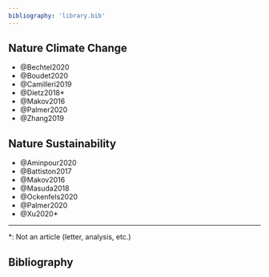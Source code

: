 ```yaml
---
bibliography: 'library.bib'
---
```



## Nature Climate Change

* @Bechtel2020
* @Boudet2020
* @Camilleri2019
* @Dietz2018*
* @Makov2016
* @Palmer2020
* @Zhang2019

## Nature Sustainability

* @Aminpour2020
* @Battiston2017
* @Makov2016
* @Masuda2018
* @Ockenfels2020
* @Palmer2020
* @Xu2020*

---

\*: Not an article (letter, analysis, etc.)

## Bibliography